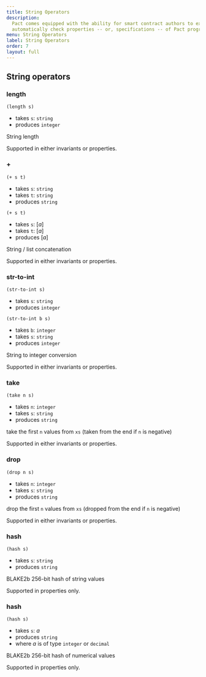 ```yaml
---
title: String Operators
description:
  Pact comes equipped with the ability for smart contract authors to express and
  automatically check properties -- or, specifications -- of Pact programs.
menu: String Operators
label: String Operators
order: 7
layout: full
---
```


## String operators

### length

```pact
(length s)
```

- takes `s`: `string`
- produces `integer`

String length

Supported in either invariants or properties.

### \+

```pact
(+ s t)
```

- takes `s`: `string`
- takes `t`: `string`
- produces `string`

```pact
(+ s t)
```

- takes `s`: [_a_]
- takes `t`: [_a_]
- produces [_a_]

String / list concatenation

Supported in either invariants or properties.

### str-to-int

```pact
(str-to-int s)
```

- takes `s`: `string`
- produces `integer`

```pact
(str-to-int b s)
```

- takes `b`: `integer`
- takes `s`: `string`
- produces `integer`

String to integer conversion

Supported in either invariants or properties.

### take

```pact
(take n s)
```

- takes `n`: `integer`
- takes `s`: `string`
- produces `string`

take the first `n` values from `xs` (taken from the end if `n` is negative)

Supported in either invariants or properties.

### drop

```pact
(drop n s)
```

- takes `n`: `integer`
- takes `s`: `string`
- produces `string`

drop the first `n` values from `xs` (dropped from the end if `n` is negative)

Supported in either invariants or properties.

### hash

```pact
(hash s)
```

- takes `s`: `string`
- produces `string`

BLAKE2b 256-bit hash of string values

Supported in properties only.

### hash

```pact
(hash s)
```

- takes `s`: _a_
- produces `string`
- where _a_ is of type `integer` or `decimal`

BLAKE2b 256-bit hash of numerical values

Supported in properties only.

